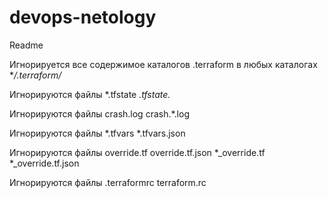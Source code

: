 # devops-netology
Readme

Игнорируется все содержимое каталогов .terraform в любых каталогах
**/.terraform/*

Игнорируются файлы
*.tfstate
*.tfstate.*

Игнорируются файлы
crash.log
crash.*.log

Игнорируются файлы
*.tfvars
*.tfvars.json

Игнорируются файлы
override.tf
override.tf.json
*_override.tf
*_override.tf.json

Игнорируются файлы
.terraformrc
terraform.rc

